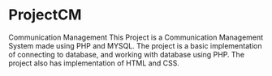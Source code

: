 # ProjectCM
Communication Management
This Project is a Communication Management System made using PHP and MYSQL.
The project is a basic implementation of connecting to database, and working with database using PHP.
The project also has implementation of HTML and CSS.
